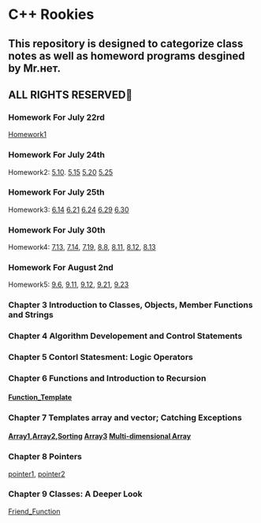 # C++ Rookies

## This repository is designed to categorize class notes as well as homeword programs desgined by Mr.нет.

## ALL RIGHTS RESERVED🤪

### Homework For July 22rd
[Homework1](https://github.com/xiongdawei/C-Rooky/tree/master/July22HW)

### Homework For July 24th
Homework2: [5.10](https://github.com/xiongdawei/C-Rooky/blob/master/July23HW/5.10.md). [5.15](https://github.com/xiongdawei/C-Rooky/blob/master/July23HW/5.15.cpp) [5.20](https://github.com/xiongdawei/C-Rooky/blob/master/July23HW/5.20.cpp) [5.25]()

### Homework For July 25th
Homework3: [6.14](https://github.com/xiongdawei/C-Rooky/blob/master/July23HW/6.14.cpp) [6.21](https://github.com/xiongdawei/C-Rooky/blob/master/July23HW/6.21.cpp) [6.24](https://github.com/xiongdawei/C-Rooky/blob/master/July23HW/6.24.cpp) [6.29]() [6.30](https://github.com/xiongdawei/C-Rooky/blob/master/July23HW/6.30.cpp)

### Homework For July 30th
Homework4: [7.13](https://github.com/xiongdawei/C-Rooky/blob/master/Notes_July29/7.13.cpp), [7.14](https://github.com/xiongdawei/C-Rooky/blob/master/Notes_July29/7.14.cpp), [7.19](), [8.8](https://github.com/xiongdawei/C-Rooky/blob/master/Notes_July29/8.8.cpp), [8.11](https://github.com/xiongdawei/C-Rooky/blob/master/Notes_July29/8.11.md), [8.12](), [8.13](https://github.com/xiongdawei/C-Rooky/blob/master/Notes_July29/8.13.md)

### Homework For August 2nd
Homework5: [9.6](), [9.11](), [9.12](), [9.21](), [9.23]()


### Chapter 3 Introduction to Classes, Objects, Member Functions and Strings

### Chapter 4 Algorithm Developement and Control Statements

### Chapter 5 Contorl Statesment: Logic Operators

### Chapter 6 Functions and Introduction to Recursion
#### [Function_Template](https://github.com/xiongdawei/C-Rooky/blob/master/Notes_July25th/maximum.h)

### Chapter 7 Templates array and vector; Catching Exceptions
#### [Array1](https://github.com/xiongdawei/C-Rooky/blob/master/Notes_July25th/arrays001.cpp),[Array2](https://github.com/xiongdawei/C-Rooky/blob/master/Notes_July25th/array002.cpp),[Sorting]() [Array3](https://github.com/xiongdawei/C-Rooky/blob/master/Notes_July26th/test001.cpp) [Multi-dimensional Array](https://github.com/xiongdawei/C-Rooky/blob/master/Notes_July26th/test002.cpp) 

### Chapter 8 Pointers

[pointer1](https://github.com/xiongdawei/C-Rooky/blob/master/Notes_July29/pointer001.cpp), [pointer2](https://github.com/xiongdawei/C-Rooky/blob/master/Notes_July29/pointer002.cpp)

### Chapter 9 Classes: A Deeper Look

[Friend_Function]()
